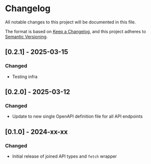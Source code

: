 # Changelog

All notable changes to this project will be documented in this file.

The format is based on [Keep a Changelog](https://keepachangelog.com/en/1.1.0/),
and this project adheres to [Semantic Versioning](https://semver.org/spec/v2.0.0.html).

## [0.2.1] - 2025-03-15

### Changed

- Testing infra

## [0.2.0] - 2025-03-12

### Changed

- Update to new single OpenAPI definition file for all API endpoints

## [0.1.0] - 2024-xx-xx

### Changed

- Initial release of joined API types and `fetch` wrapper
